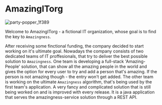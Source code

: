 # AmazingITorg
![party-popper_1f389](https://user-images.githubusercontent.com/7689051/213866385-8d69b115-35b7-4b35-a7bf-8900e01d831c.png)

Welcome to AmazingITorg - a fictional IT organization, whose goal is to find the key to `Amazingness`.

After receiving some finctional funding, the company decided to start working on it's ultimate goal. Nowadays the company consists of two dedicated teams of IT proffesionals, that try to deliver the best possible solution to `Amazingness`. One team is developing a full-stack 'Amazing-People' solution, that can show all the amazing people in the world and gives the option for every user to try and add a person that's amazing. If the person is not amazing though - the entry won't get added. The other team is working on the ultimate `Amazingness` algorithm, that's being used by the first team's application. A very fancy and complicated solution that is still being worked on and is improved with every release. It is a java application that serves the amazingness-service solution through a REST API.
